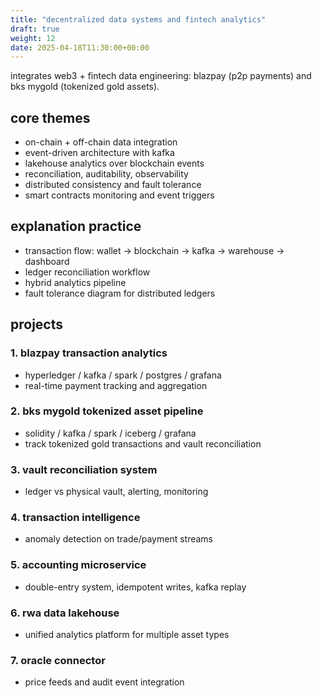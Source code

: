 ```yaml
---
title: "decentralized data systems and fintech analytics"
draft: true
weight: 12
date: 2025-04-18T11:30:00+00:00
---
```


integrates web3 + fintech data engineering: blazpay (p2p payments) and bks mygold (tokenized gold assets).

## core themes

- on-chain + off-chain data integration
- event-driven architecture with kafka
- lakehouse analytics over blockchain events
- reconciliation, auditability, observability
- distributed consistency and fault tolerance
- smart contracts monitoring and event triggers

## explanation practice

- transaction flow: wallet → blockchain → kafka → warehouse → dashboard
- ledger reconciliation workflow
- hybrid analytics pipeline
- fault tolerance diagram for distributed ledgers

## projects

### 1. blazpay transaction analytics

- hyperledger / kafka / spark / postgres / grafana
- real-time payment tracking and aggregation

### 2. bks mygold tokenized asset pipeline

- solidity / kafka / spark / iceberg / grafana
- track tokenized gold transactions and vault reconciliation

### 3. vault reconciliation system

- ledger vs physical vault, alerting, monitoring

### 4. transaction intelligence

- anomaly detection on trade/payment streams

### 5. accounting microservice

- double-entry system, idempotent writes, kafka replay

### 6. rwa data lakehouse

- unified analytics platform for multiple asset types

### 7. oracle connector

- price feeds and audit event integration
